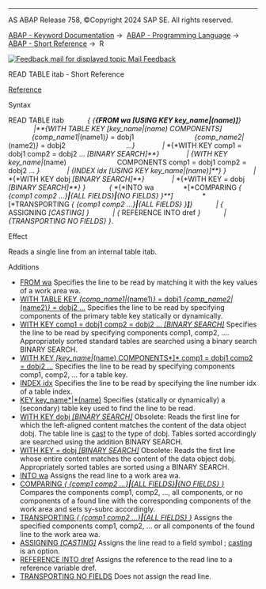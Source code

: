   

* * *

AS ABAP Release 758, ©Copyright 2024 SAP SE. All rights reserved.

[ABAP - Keyword Documentation](https://help.sap.com/doc/abapdocu_758_index_htm/7.58/en-US/abenabap.htm) →  [ABAP - Programming Language](https://help.sap.com/doc/abapdocu_758_index_htm/7.58/en-US/abenabap_reference.htm) →  [ABAP - Short Reference](https://help.sap.com/doc/abapdocu_758_index_htm/7.58/en-US/abenabap_shortref.htm) →  R

 [![](Mail.gif?object=Mail.gif "Feedback mail for displayed topic") Mail Feedback](mailto:f1_help@sap.com?subject=Feedback%20on%20ABAP%20Documentation&body=Document:%20READ%20TABLE%20itab%2C%20ABAPREAD_TABLE_ITAB_SHORTREF%2C%20758%0D%0A%0D%0AError:%0D%0A%0D%0A%0D%0A%0D%0ASuggestion%20for%20improvement:)

READ TABLE itab - Short Reference

[Reference](https://help.sap.com/doc/abapdocu_758_index_htm/7.58/en-US/abapread_table.htm)

Syntax

READ TABLE itab
           *{* *{**{*FROM wa *\[*USING KEY key\_name*|*(name)*\]**}*
             *|**{*WITH TABLE KEY *\[*key\_name*|*(name) COMPONENTS*\]*
                              *{*comp\_name1*|*(name1)*}* = dobj1
                              *{*comp\_name2*|*(name2)*}* = dobj2
                              ...*}*
             *|* *{*WITH KEY comp1 = dobj1 comp2 = dobj2 ... *\[*BINARY SEARCH*\]**}*
             *|* *{*WITH KEY key\_name*|*(name)
                         COMPONENTS comp1 = dobj1 comp2 = dobj2 ... *}*
             *|* *{*INDEX idx *\[*USING KEY key\_name*|*(name)*\]**}* *}*
             *|* *{*WITH KEY dobj *\[*BINARY SEARCH*\]**}*
             *|* *{*WITH KEY = dobj *\[*BINARY SEARCH*\]**}* *}*
           *{* *{*INTO wa
              *\[*COMPARING *{* *{*comp1 comp2 ...*}**|**{*ALL FIELDS*}**|**{*NO FIELDS*}* *}**\]*
              *\[*TRANSPORTING *{* *{*comp1 comp2 ...*}**|**{*ALL FIELDS*}* *}**\]**}*
           *|* *{* ASSIGNING <fs> *\[*CASTING*\]* *}*
           *|* *{* REFERENCE INTO dref *}*
           *|* *{*TRANSPORTING NO FIELDS*}* *}*.

Effect

Reads a single line from an internal table itab.

Additions   

-   [FROM wa](https://help.sap.com/doc/abapdocu_758_index_htm/7.58/en-US/abapread_table_key.htm)
    Specifies the line to be read by matching it with the key values of a work area wa.
-   [WITH TABLE KEY
    *{*comp\_name1*|*(name1)*}* = dobj1 *{*comp\_name2*|*(name2)*}* = dobj2 ...](https://help.sap.com/doc/abapdocu_758_index_htm/7.58/en-US/abapread_table_key.htm)
    Specifies the line to be read by specifying components of the primary table key statically or dynamically.
-   [WITH KEY comp1 = dobj1 comp2 = dobj2 ... *\[*BINARY SEARCH*\]*](https://help.sap.com/doc/abapdocu_758_index_htm/7.58/en-US/abapread_table_free.htm)
    Specifies the line to be read by specifying components comp1, comp2, .... Appropriately sorted standard tables are searched using a binary search BINARY SEARCH.
-   [WITH KEY *\[*key\_name*|*(name) COMPONENTS*\]* comp1 = dobj1 comp2 = dobj2 ...](https://help.sap.com/doc/abapdocu_758_index_htm/7.58/en-US/abapread_table_free.htm)
    Specifies the line to be read by specifying components comp1, comp2, ... for a table key.
-   [INDEX idx](https://help.sap.com/doc/abapdocu_758_index_htm/7.58/en-US/abapread_table_index.htm)
    Specifies the line to be read by specifying the line number idx of a table index.
-   [KEY key\_name*|*(name)](https://help.sap.com/doc/abapdocu_758_index_htm/7.58/en-US/abapread_table.htm)
    Specifies (statically or dynamically) a (secondary) table key used to find the line to be read.
-   [WITH KEY dobj *\[*BINARY SEARCH*\]*](https://help.sap.com/doc/abapdocu_758_index_htm/7.58/en-US/abapread_table_obsolet.htm)
    Obsolete: Reads the first line for which the left-aligned content matches the content of the data object dobj. The table line is [cast](https://help.sap.com/doc/abapdocu_758_index_htm/7.58/en-US/abencast_casting_glosry.htm "Glossary Entry") to the type of dobj. Tables sorted accordingly are searched using the addition BINARY SEARCH.
-   [WITH KEY = dobj *\[*BINARY SEARCH*\]*](https://help.sap.com/doc/abapdocu_758_index_htm/7.58/en-US/abapread_table_obsolet.htm)
    Obsolete: Reads the first line whose entire content matches the content of the data object dobj. Appropriately sorted tables are sorted using a BINARY SEARCH.
-   [INTO wa](https://help.sap.com/doc/abapdocu_758_index_htm/7.58/en-US/abapread_table_outdesc.htm)
    Assigns the read line to a work area wa.
-   [COMPARING *{* *{*comp1 comp2 ...*}**|**{*ALL FIELDS*}**|**{*NO FIELDS*}* *}*](https://help.sap.com/doc/abapdocu_758_index_htm/7.58/en-US/abapread_table_transport_options.htm)
    Compares the components comp1, comp2, ..., all components, or no components of a found line with the corresponding components of the work area and sets sy-subrc accordingly.
-   [TRANSPORTING *{* *{*comp1 comp2 ...*}**|**{*ALL FIELDS*}* *}*](https://help.sap.com/doc/abapdocu_758_index_htm/7.58/en-US/abapread_table_transport_options.htm)
    Assigns the specified components comp1, comp2, ... or all components of the found line to the work area wa.
-   [ASSIGNING <fs> *\[*CASTING*\]*](https://help.sap.com/doc/abapdocu_758_index_htm/7.58/en-US/abapread_table_outdesc.htm)
    Assigns the line read to a field symbol <fs>; [casting](https://help.sap.com/doc/abapdocu_758_index_htm/7.58/en-US/abencast_casting_glosry.htm "Glossary Entry") is an option.
-   [REFERENCE INTO dref](https://help.sap.com/doc/abapdocu_758_index_htm/7.58/en-US/abapread_table_outdesc.htm)
    Assigns the reference to the read line to a reference variable dref.
-   [TRANSPORTING NO FIELDS](https://help.sap.com/doc/abapdocu_758_index_htm/7.58/en-US/abapread_table_outdesc.htm)
    Does not assign the read line.